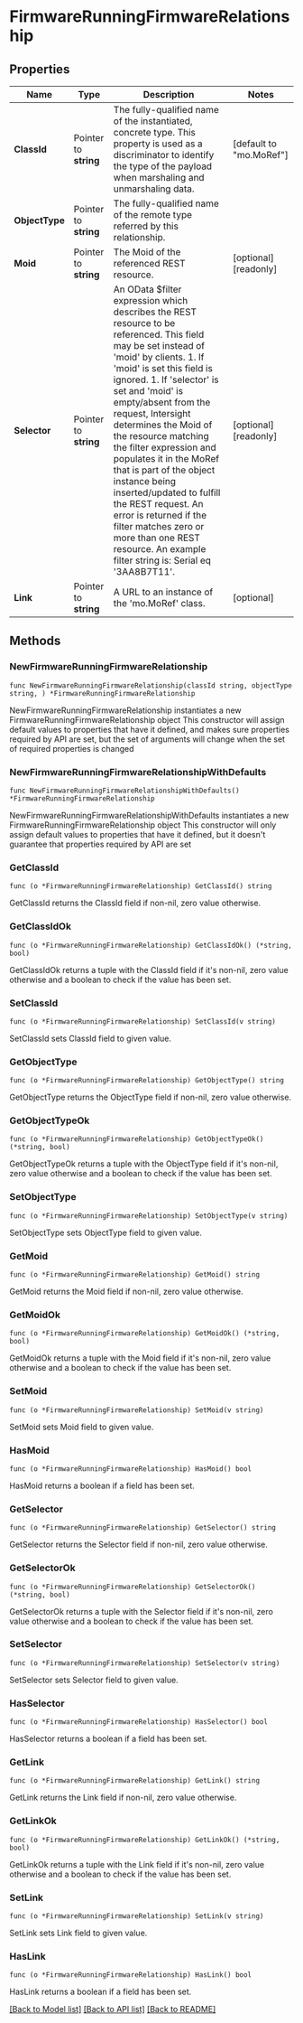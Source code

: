 # FirmwareRunningFirmwareRelationship

## Properties

Name | Type | Description | Notes
------------ | ------------- | ------------- | -------------
**ClassId** | Pointer to **string** | The fully-qualified name of the instantiated, concrete type. This property is used as a discriminator to identify the type of the payload when marshaling and unmarshaling data. | [default to "mo.MoRef"]
**ObjectType** | Pointer to **string** | The fully-qualified name of the remote type referred by this relationship. | 
**Moid** | Pointer to **string** | The Moid of the referenced REST resource. | [optional] [readonly] 
**Selector** | Pointer to **string** | An OData $filter expression which describes the REST resource to be referenced. This field may be set instead of &#39;moid&#39; by clients. 1. If &#39;moid&#39; is set this field is ignored. 1. If &#39;selector&#39; is set and &#39;moid&#39; is empty/absent from the request, Intersight determines the Moid of the resource matching the filter expression and populates it in the MoRef that is part of the object instance being inserted/updated to fulfill the REST request. An error is returned if the filter matches zero or more than one REST resource. An example filter string is: Serial eq &#39;3AA8B7T11&#39;. | [optional] [readonly] 
**Link** | Pointer to **string** | A URL to an instance of the &#39;mo.MoRef&#39; class. | [optional] 

## Methods

### NewFirmwareRunningFirmwareRelationship

`func NewFirmwareRunningFirmwareRelationship(classId string, objectType string, ) *FirmwareRunningFirmwareRelationship`

NewFirmwareRunningFirmwareRelationship instantiates a new FirmwareRunningFirmwareRelationship object
This constructor will assign default values to properties that have it defined,
and makes sure properties required by API are set, but the set of arguments
will change when the set of required properties is changed

### NewFirmwareRunningFirmwareRelationshipWithDefaults

`func NewFirmwareRunningFirmwareRelationshipWithDefaults() *FirmwareRunningFirmwareRelationship`

NewFirmwareRunningFirmwareRelationshipWithDefaults instantiates a new FirmwareRunningFirmwareRelationship object
This constructor will only assign default values to properties that have it defined,
but it doesn't guarantee that properties required by API are set

### GetClassId

`func (o *FirmwareRunningFirmwareRelationship) GetClassId() string`

GetClassId returns the ClassId field if non-nil, zero value otherwise.

### GetClassIdOk

`func (o *FirmwareRunningFirmwareRelationship) GetClassIdOk() (*string, bool)`

GetClassIdOk returns a tuple with the ClassId field if it's non-nil, zero value otherwise
and a boolean to check if the value has been set.

### SetClassId

`func (o *FirmwareRunningFirmwareRelationship) SetClassId(v string)`

SetClassId sets ClassId field to given value.


### GetObjectType

`func (o *FirmwareRunningFirmwareRelationship) GetObjectType() string`

GetObjectType returns the ObjectType field if non-nil, zero value otherwise.

### GetObjectTypeOk

`func (o *FirmwareRunningFirmwareRelationship) GetObjectTypeOk() (*string, bool)`

GetObjectTypeOk returns a tuple with the ObjectType field if it's non-nil, zero value otherwise
and a boolean to check if the value has been set.

### SetObjectType

`func (o *FirmwareRunningFirmwareRelationship) SetObjectType(v string)`

SetObjectType sets ObjectType field to given value.


### GetMoid

`func (o *FirmwareRunningFirmwareRelationship) GetMoid() string`

GetMoid returns the Moid field if non-nil, zero value otherwise.

### GetMoidOk

`func (o *FirmwareRunningFirmwareRelationship) GetMoidOk() (*string, bool)`

GetMoidOk returns a tuple with the Moid field if it's non-nil, zero value otherwise
and a boolean to check if the value has been set.

### SetMoid

`func (o *FirmwareRunningFirmwareRelationship) SetMoid(v string)`

SetMoid sets Moid field to given value.

### HasMoid

`func (o *FirmwareRunningFirmwareRelationship) HasMoid() bool`

HasMoid returns a boolean if a field has been set.

### GetSelector

`func (o *FirmwareRunningFirmwareRelationship) GetSelector() string`

GetSelector returns the Selector field if non-nil, zero value otherwise.

### GetSelectorOk

`func (o *FirmwareRunningFirmwareRelationship) GetSelectorOk() (*string, bool)`

GetSelectorOk returns a tuple with the Selector field if it's non-nil, zero value otherwise
and a boolean to check if the value has been set.

### SetSelector

`func (o *FirmwareRunningFirmwareRelationship) SetSelector(v string)`

SetSelector sets Selector field to given value.

### HasSelector

`func (o *FirmwareRunningFirmwareRelationship) HasSelector() bool`

HasSelector returns a boolean if a field has been set.

### GetLink

`func (o *FirmwareRunningFirmwareRelationship) GetLink() string`

GetLink returns the Link field if non-nil, zero value otherwise.

### GetLinkOk

`func (o *FirmwareRunningFirmwareRelationship) GetLinkOk() (*string, bool)`

GetLinkOk returns a tuple with the Link field if it's non-nil, zero value otherwise
and a boolean to check if the value has been set.

### SetLink

`func (o *FirmwareRunningFirmwareRelationship) SetLink(v string)`

SetLink sets Link field to given value.

### HasLink

`func (o *FirmwareRunningFirmwareRelationship) HasLink() bool`

HasLink returns a boolean if a field has been set.


[[Back to Model list]](../README.md#documentation-for-models) [[Back to API list]](../README.md#documentation-for-api-endpoints) [[Back to README]](../README.md)


